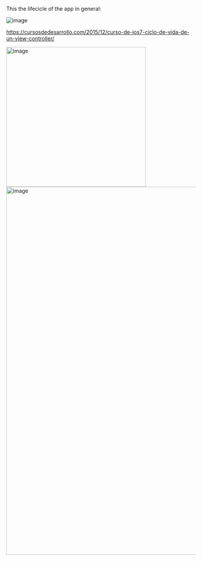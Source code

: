 This the lifecicle of the app in general:

![image](https://github.com/user-attachments/assets/604e2ce9-3fa5-49b9-a71d-283c26e28b2e)


https://cursosdedesarrollo.com/2015/12/curso-de-ios7-ciclo-de-vida-de-un-view-controller/


<img width="371" alt="image" src="https://github.com/user-attachments/assets/dc0f6bc2-6407-4d94-9e80-cf8215e70114">


<img width="976" alt="image" src="https://github.com/user-attachments/assets/949a093f-8cb3-4c63-a842-40d9972d5c53">

